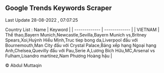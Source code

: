 

## Google Trends Keywords Scraper 
 
Last Update 28-08-2022 , 07:07:25

Country List :
 Name  | Keyword |
| ------------- | ------------- |
| VIETNAM | Thể thao,Bayern Munich,Newcastle,Sevilla,Bayern Munich vs,Britney Spears,Xoi,Huỳnh Hiểu Minh,Truc tiep bong da,Liverpool đấu với Bournemouth,Man City đấu với Crystal Palace,Bảng xếp hạng Ngoại hạng Anh,Chelsea,Quevilly đấu với Pau,Serie A,Lương Bích Hữu,MC,Arsenal vs Fulham,Lisandro martínez,Nam Phương Hoàng hậu |



© Abdul Muttaqin 
